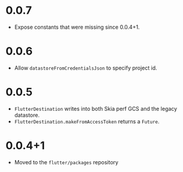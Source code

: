 # 0.0.7
- Expose constants that were missing since 0.0.4+1.

# 0.0.6
- Allow `datastoreFromCredentialsJson` to specify project id.

# 0.0.5

- `FlutterDestination` writes into both Skia perf GCS and the legacy datastore.
- `FlutterDestination.makeFromAccessToken` returns a `Future`.

# 0.0.4+1

- Moved to the `flutter/packages` repository
